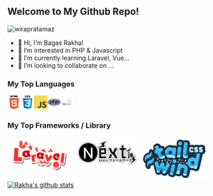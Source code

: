 ## Welcome to My Github Repo!

<p align="left"> <img src="https://komarev.com/ghpvc/?username=rakha-elctrnx&label=Profile%20views&color=0e75b6&style=flat" alt="wirapratamaz" /> </p>

- 👋 Hi, I’m Bagas Rakha!
- 👀 I’m interested in PHP & Javascript
- 🌱 I’m currently learning Laravel, Vue...
- 💞️ I’m looking to collaborate on ...

### My Top Languages

<img align="left" alt="HTML5" width="30px" src="https://raw.githubusercontent.com/github/explore/80688e429a7d4ef2fca1e82350fe8e3517d3494d/topics/html/html.png" />
<img align="left" alt="CSS3" width="30px" src="https://raw.githubusercontent.com/github/explore/80688e429a7d4ef2fca1e82350fe8e3517d3494d/topics/css/css.png" />
<img align="left" alt="JavaScript" width="30px" src="https://raw.githubusercontent.com/github/explore/80688e429a7d4ef2fca1e82350fe8e3517d3494d/topics/javascript/javascript.png" />
<img align="left" alt="PHP" width="30px" src="https://raw.githubusercontent.com/github/explore/80688e429a7d4ef2fca1e82350fe8e3517d3494d/topics/php/php.png" />
<img align="left" alt="MySQL" width="30px" src="https://raw.githubusercontent.com/github/explore/80688e429a7d4ef2fca1e82350fe8e3517d3494d/topics/mysql/mysql.png" />

<br><br>

### My Top Frameworks / Library

<img align="left" alt="Laravel" width="150" src="https://raw.githubusercontent.com/rakha-elctrnx/assets/main/laravel.png" />
<img align="left" alt="Next Js" width="150" src="https://raw.githubusercontent.com/rakha-elctrnx/assets/main/next-js.png" />
<img align="left" alt="Tailwind" width="150" src="https://raw.githubusercontent.com/rakha-elctrnx/assets/main/tailwind.png" />

<br><br>

<p align="left">
  <a href="https://github.com/rakha-elctrnx"><img src="https://github-readme-stats.vercel.app/api?username=rakha-elctrnx&hide_border=true&show_icons=true" alt="Rakha's github stats"></a>
</p>
